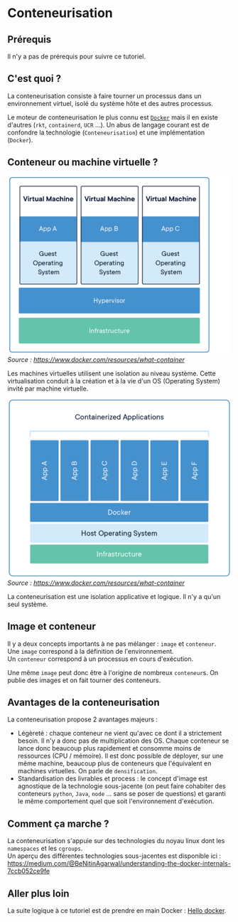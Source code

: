 # Conteneurisation

## Prérequis

Il n'y a pas de prérequis pour suivre ce tutoriel.

## C'est quoi ?

La conteneurisation consiste à faire tourner un processus dans un environnement virtuel, isolé du système hôte et des autres processus.

Le moteur de conteneurisation le plus connu est [`Docker`](https://www.docker.com/) mais il en existe d'autres (`rkt`, `containerd`, `UCR` ...). Un abus de langage courant est de confondre la technologie (`Conteneurisation`) et une implémentation (`Docker`).

## Conteneur ou machine virtuelle ?

![](img/vm.png)
_Source : https://www.docker.com/resources/what-container_

Les machines virtuelles utilisent une isolation au niveau système. Cette virtualisation conduit à la création et à la vie d'un OS (Operating System) invité par machine virtuelle.

![](img/conteneurs.png)
_Source : https://www.docker.com/resources/what-container_

La conteneurisation est une isolation applicative et logique. Il n'y a qu'un seul système.

## Image et conteneur

Il y a deux concepts importants à ne pas mélanger : `image` et `conteneur`.  
Une `image` correspond à la définition de l'environnement.  
Un `conteneur` correspond à un processus en cours d'exécution.

Une même `image` peut donc être à l'origine de nombreux `conteneur`s. On publie des images et on fait tourner des conteneurs.

## Avantages de la conteneurisation

La conteneurisation propose 2 avantages majeurs :

- Légèreté : chaque conteneur ne vient qu'avec ce dont il a strictement besoin. Il n'y a donc pas de multiplication des OS. Chaque conteneur se lance donc beaucoup plus rapidement et consomme moins de ressources (CPU / mémoire). Il est donc possible de déployer, sur une même machine, beaucoup plus de conteneurs que l'équivalent en machines virtuelles. On parle de `densification`.
- Standardisation des livrables et process : le concept d'image est agnostique de la technologie sous-jacente (on peut faire cohabiter des conteneurs `python`, `Java`, `node` ... sans se poser de questions) et garanti le même comportement quel que soit l'environnement d'exécution.

## Comment ça marche ?

La conteneurisation s'appuie sur des technologies du noyau linux dont les `namespaces` et les `cgroups`.  
Un aperçu des différentes technologies sous-jacentes est disponible ici : https://medium.com/@BeNitinAgarwal/understanding-the-docker-internals-7ccb052ce9fe

## Aller plus loin

La suite logique à ce tutoriel est de prendre en main Docker : [Hello docker](../../docker/hello).
